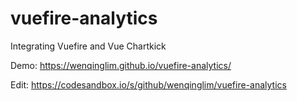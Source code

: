 # vuefire-analytics
Integrating Vuefire and Vue Chartkick

Demo: https://wenqinglim.github.io/vuefire-analytics/

Edit: https://codesandbox.io/s/github/wenqinglim/vuefire-analytics

